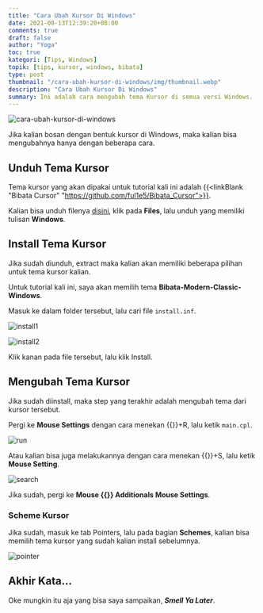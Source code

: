 ```yaml
---
title: "Cara Ubah Kursor Di Windows"
date: 2021-08-13T12:39:20+08:00
comments: true
draft: false 
author: "Yoga"
toc: true
kategori: [Tips, Windows]
topik: [tips, kursor, windows, bibata]
type: post
thumbnail: "/cara-ubah-kursor-di-windows/img/thumbnail.webp"
description: "Cara Ubah Kursor Di Windows"
summary: Ini adalah cara mengubah tema Kursor di semua versi Windows.
---
```


![cara-ubah-kursor-di-windows](/cara-ubah-kursor-di-windows/img/thumbnail.webp)

Jika kalian bosan dengan bentuk kursor di Windows, maka kalian bisa mengubahnya hanya dengan beberapa cara.

## Unduh Tema Kursor

Tema kursor yang akan dipakai untuk tutorial kali ini adalah {{<linkBlank "Bibata Cursor" "https://github.com/ful1e5/Bibata_Cursor">}}.

Kalian bisa unduh filenya [disini](https://www.pling.com/p/1197198/), klik pada **Files**, lalu unduh yang memiliki tulisan **Windows**.

## Install Tema Kursor

Jika sudah diunduh, extract maka kalian akan memiliki beberapa pilihan untuk tema kursor kalian.

Untuk tutorial kali ini, saya akan memilih tema **Bibata-Modern-Classic-Windows**.

Masuk ke dalam folder tersebut, lalu cari file `install.inf`.

![install1](/cara-ubah-kursor-di-windows/img/install1.webp)

![install2](/cara-ubah-kursor-di-windows/img/install2.webp)

Klik kanan pada file tersebut, lalu klik Install.

## Mengubah Tema Kursor

Jika sudah diinstall, maka step yang terakhir adalah mengubah tema dari kursor tersebut.

Pergi ke **Mouse Settings** dengan cara menekan {{<scIcon class="fa fa-windows">}}+R, lalu ketik `main.cpl`.

![run](/cara-ubah-kursor-di-windows/img/run.webp)

Atau kalian bisa juga melakukannya dengan cara menekan {{<scIcon class="fa fa-windows">}}+S, lalu ketik **Mouse Setting**.

![search](/cara-ubah-kursor-di-windows/img/search.webp)

Jika sudah, pergi ke **Mouse {{<scIcon class="fa fa-arrow-right">}} Additionals Mouse Settings**.

### Scheme Kursor

Jika sudah, masuk ke tab Pointers, lalu pada bagian **Schemes**, kalian bisa memilih tema kursor yang sudah kalian install sebelumnya.

![pointer](/cara-ubah-kursor-di-windows/img/pointer.webp)

## Akhir Kata...

Oke mungkin itu aja yang bisa saya sampaikan, **_Smell Ya Later_**.